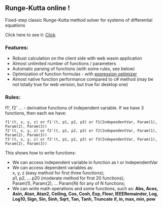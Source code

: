 ## Runge-Kutta online !

Fixed-step classic Runge-Kutta method solver for systems of differential equations

Click here to see it: [Click](https://eugenca.github.io/wasm_projects/runge-kutta/)

### Features:
* Robust calculation on the client side with web wasm application
* Almost unlimited number of functions / parameters
* Automatic parsing of functions (with some rules, see below)
* Optimization of function formulas - with [expression optimizer](https://github.com/Thorium/Linq.Expression.Optimizer)
* Almost native function performance compared to c# method (may be not totally true for web version, but true for desktop one)

### Rules:
f1', f2' ... - derivative functions of independent variable.
If we have 3 functions, then each we have:
```
f1'(t, x, y, z) or f1'(t, p1, p2, p3) or f1(IndependentVar, Param(1), Param(2), Param(3)) 
f2'(t, x, y, z) or f2'(t, p1, p2, p3) or f2(IndependentVar, Param(1), Param(2), Param(3)) 
f3'(t, x, y, z) or f3'(t, p1, p2, p3) or f3(IndependentVar, Param(1), Param(2), Param(3))
```
This shows how to write functions:
* We can access independent variable in function as t or IndependentVar
* We can access dependent variables as:\
    x, y, z (easy method for first three functions);\
    p1, p2, ... p20 (moderate method for first 20 functions);\
    Param(1), Param(2), ... Param(N) for any of N functions;
* We can write math operations and some functions, such as:
**Abs, Acos, Asin, Atan, Atan2, Ceiling, Cos, Cosh, Exp, Floor, IEEERemainder, Log, Log10, Sign, Sin, Sinh, Sqrt, Tan, Tanh, Truncate**
**if, in, max, min, pow**
